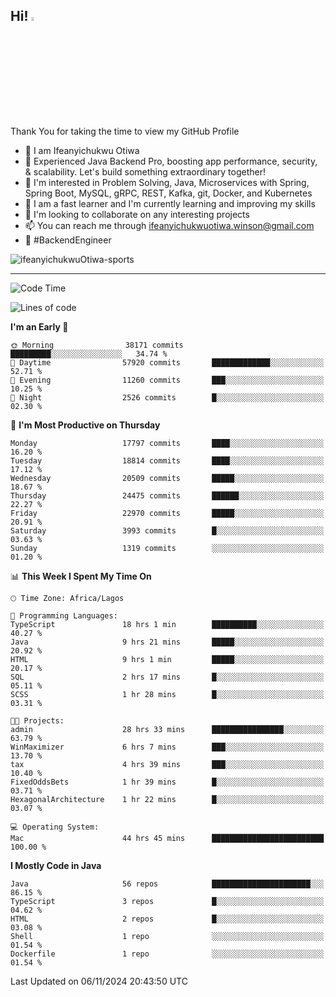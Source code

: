 <!-- BLOG-POST-LIST:START --><!-- BLOG-POST-LIST:END -->

## Hi! <img src="https://media.giphy.com/media/hvRJCLFzcasrR4ia7z/giphy.gif" width="4%"> 

Thank You for taking the time to view my GitHub Profile

- 👋 I am Ifeanyichukwu Otiwa
- 🚀 Experienced Java Backend Pro, boosting app performance, security, & scalability. Let's build something extraordinary together!
- 👀 I'm interested in Problem Solving, Java, Microservices with Spring, Spring Boot, MySQL, gRPC, REST, Kafka, git, Docker, and Kubernetes
- 🌱 I am a fast learner and I'm currently learning and improving my skills
- 💞️ I'm looking to collaborate on any interesting projects
- 📫 You can reach me through ifeanyichukwuotiwa.winson@gmail.com
- 🚀 #BackendEngineer

<p align="left" marginTop="10px"> <img src="https://komarev.com/ghpvc/?username=ifeanyichukwuOtiwa-sports&label=Profile%20views&color=0e75b6&style=for-the-badge" alt="ifeanyichukwuOtiwa-sports" /> </p>

***

<!--START_SECTION:waka-->
![Code Time](http://img.shields.io/badge/Code%20Time-3%2C103%20hrs%2042%20mins-blue)

![Lines of code](https://img.shields.io/badge/From%20Hello%20World%20I%27ve%20Written-27.3%20million%20lines%20of%20code-blue)

**I'm an Early 🐤** 

```text
🌞 Morning                38171 commits       █████████░░░░░░░░░░░░░░░░   34.74 % 
🌆 Daytime                57920 commits       █████████████░░░░░░░░░░░░   52.71 % 
🌃 Evening                11260 commits       ███░░░░░░░░░░░░░░░░░░░░░░   10.25 % 
🌙 Night                  2526 commits        █░░░░░░░░░░░░░░░░░░░░░░░░   02.30 % 
```
📅 **I'm Most Productive on Thursday** 

```text
Monday                   17797 commits       ████░░░░░░░░░░░░░░░░░░░░░   16.20 % 
Tuesday                  18814 commits       ████░░░░░░░░░░░░░░░░░░░░░   17.12 % 
Wednesday                20509 commits       █████░░░░░░░░░░░░░░░░░░░░   18.67 % 
Thursday                 24475 commits       ██████░░░░░░░░░░░░░░░░░░░   22.27 % 
Friday                   22970 commits       █████░░░░░░░░░░░░░░░░░░░░   20.91 % 
Saturday                 3993 commits        █░░░░░░░░░░░░░░░░░░░░░░░░   03.63 % 
Sunday                   1319 commits        ░░░░░░░░░░░░░░░░░░░░░░░░░   01.20 % 
```


📊 **This Week I Spent My Time On** 

```text
🕑︎ Time Zone: Africa/Lagos

💬 Programming Languages: 
TypeScript               18 hrs 1 min        ██████████░░░░░░░░░░░░░░░   40.27 % 
Java                     9 hrs 21 mins       █████░░░░░░░░░░░░░░░░░░░░   20.92 % 
HTML                     9 hrs 1 min         █████░░░░░░░░░░░░░░░░░░░░   20.17 % 
SQL                      2 hrs 17 mins       █░░░░░░░░░░░░░░░░░░░░░░░░   05.11 % 
SCSS                     1 hr 28 mins        █░░░░░░░░░░░░░░░░░░░░░░░░   03.31 % 

🐱‍💻 Projects: 
admin                    28 hrs 33 mins      ████████████████░░░░░░░░░   63.79 % 
WinMaximizer             6 hrs 7 mins        ███░░░░░░░░░░░░░░░░░░░░░░   13.70 % 
tax                      4 hrs 39 mins       ███░░░░░░░░░░░░░░░░░░░░░░   10.40 % 
FixedOddsBets            1 hr 39 mins        █░░░░░░░░░░░░░░░░░░░░░░░░   03.71 % 
HexagonalArchitecture    1 hr 22 mins        █░░░░░░░░░░░░░░░░░░░░░░░░   03.07 % 

💻 Operating System: 
Mac                      44 hrs 45 mins      █████████████████████████   100.00 % 
```

**I Mostly Code in Java** 

```text
Java                     56 repos            ██████████████████████░░░   86.15 % 
TypeScript               3 repos             █░░░░░░░░░░░░░░░░░░░░░░░░   04.62 % 
HTML                     2 repos             █░░░░░░░░░░░░░░░░░░░░░░░░   03.08 % 
Shell                    1 repo              ░░░░░░░░░░░░░░░░░░░░░░░░░   01.54 % 
Dockerfile               1 repo              ░░░░░░░░░░░░░░░░░░░░░░░░░   01.54 % 
```




 Last Updated on 06/11/2024 20:43:50 UTC
<!--END_SECTION:waka-->

<!--
<p align="center">
![trophy](https://github-profile-trophy.vercel.app/?username=ifeanyichukwuOtiwa-sports&theme=onedark) (https://github.com/ryo-ma/github-profile-trophy)
</p>
-->

<!---
ifeanyi-otiwa/ifeanyi-otiwa is a ✨ special ✨ repository because its `README.md` (this file) appears on your GitHub profile.
You can click the Preview link to take a look at your changes.
--->
